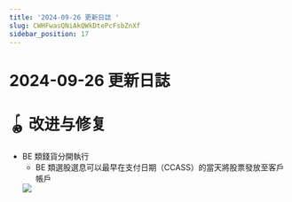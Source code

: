 ```yaml
---
title: '2024-09-26 更新日誌 '
slug: CWHFwasQNiAkQWkDtePcFsbZnXf
sidebar_position: 17
---
```



# 2024-09-26 更新日誌 

# 🪀 改进与修复

- BE 類錢貨分開執行
    - BE 類選股選息可以最早在支付日期（CCASS）的當天將股票發放至客戶帳戶
    <img src="/assets/VPisbVVijox0CCxQ6cUcFeIdn8c.png" src-width="3828" src-height="1762" align="center"/>

